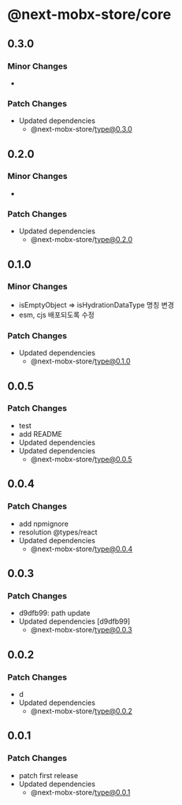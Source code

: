 # @next-mobx-store/core

## 0.3.0

### Minor Changes

- 

### Patch Changes

- Updated dependencies
  - @next-mobx-store/type@0.3.0

## 0.2.0

### Minor Changes

-

### Patch Changes

- Updated dependencies
  - @next-mobx-store/type@0.2.0

## 0.1.0

### Minor Changes

- isEmptyObject => isHydrationDataType 명칭 변경
- esm, cjs 배포되도록 수정

### Patch Changes

- Updated dependencies
  - @next-mobx-store/type@0.1.0

## 0.0.5

### Patch Changes

- test
- add README
- Updated dependencies
- Updated dependencies
  - @next-mobx-store/type@0.0.5

## 0.0.4

### Patch Changes

- add npmignore
- resolution @types/react
- Updated dependencies
  - @next-mobx-store/type@0.0.4

## 0.0.3

### Patch Changes

- d9dfb99: path update
- Updated dependencies [d9dfb99]
  - @next-mobx-store/type@0.0.3

## 0.0.2

### Patch Changes

- d
- Updated dependencies
  - @next-mobx-store/type@0.0.2

## 0.0.1

### Patch Changes

- patch first release
- Updated dependencies
  - @next-mobx-store/type@0.0.1
